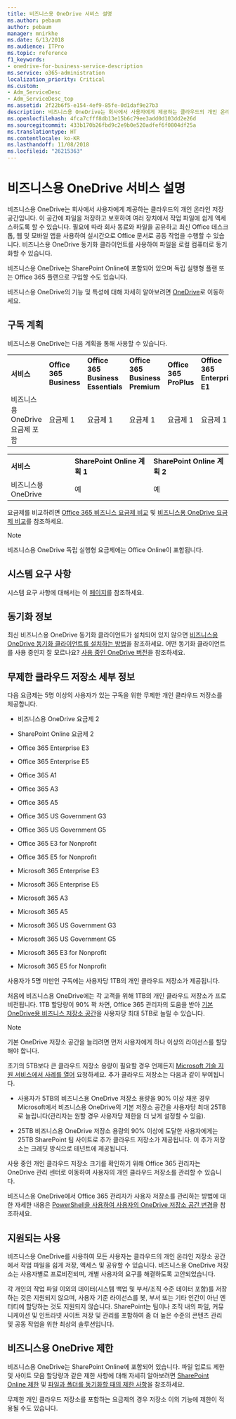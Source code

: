 ```yaml
---
title: 비즈니스용 OneDrive 서비스 설명
ms.author: pebaum
author: pebaum
manager: mnirkhe
ms.date: 6/13/2018
ms.audience: ITPro
ms.topic: reference
f1_keywords:
- onedrive-for-business-service-description
ms.service: o365-administration
localization_priority: Critical
ms.custom:
- Adm_ServiceDesc
- Adm_ServiceDesc_top
ms.assetid: 2f22b6f5-e154-4ef9-85fe-0d1daf9e27b3
description: 비즈니스용 OneDrive는 회사에서 사용자에게 제공하는 클라우드의 개인 온라인 저장 공간입니다. 이 공간에 파일을 저장하고 보호하여 여러 장치에서 작업 파일에 쉽게 액세스하도록 할 수 있습니다. 필요에 따라 회사 동료와 파일을 공유하고 최신 Office 데스크톱, 웹 및 모바일 앱을 사용하여 실시간으로 Office 문서로 공동 작업을 수행할 수 있습니다. 비즈니스용 OneDrive 동기화 클라이언트를 사용하여 파일을 로컬 컴퓨터로 동기화할 수 있습니다.
ms.openlocfilehash: 4fca7cfff8db13e15b6c79ee3add0d103dd2e26d
ms.sourcegitcommit: 433b170b26fbd9c2e9b0e520adfef6f0804df25a
ms.translationtype: HT
ms.contentlocale: ko-KR
ms.lasthandoff: 11/08/2018
ms.locfileid: "26215363"
---
```

# <a name="onedrive-for-business-service-description"></a>비즈니스용 OneDrive 서비스 설명

비즈니스용 OneDrive는 회사에서 사용자에게 제공하는 클라우드의 개인 온라인 저장 공간입니다. 이 공간에 파일을 저장하고 보호하여 여러 장치에서 작업 파일에 쉽게 액세스하도록 할 수 있습니다. 필요에 따라 회사 동료와 파일을 공유하고 최신 Office 데스크톱, 웹 및 모바일 앱을 사용하여 실시간으로 Office 문서로 공동 작업을 수행할 수 있습니다. 비즈니스용 OneDrive 동기화 클라이언트를 사용하여 파일을 로컬 컴퓨터로 동기화할 수 있습니다.
  
비즈니스용 OneDrive는 SharePoint Online에 포함되어 있으며 독립 실행형 플랜 또는 Office 365 플랜으로 구입할 수도 있습니다. 
  
비즈니스용 OneDrive의 기능 및 특성에 대해 자세히 알아보려면 [OneDrive](https://go.microsoft.com/fwlink/?linkid=850345)로 이동하세요.
  
## <a name="subscription-plans"></a>구독 계획

비즈니스용 OneDrive는 다음 계획을 통해 사용할 수 있습니다.
  
||||||||||
|:-----|:-----|:-----|:-----|:-----|:-----|:-----|:-----|:-----|
|**서비스** <br/> |**Office 365 Business** <br/> |**Office 365 Business Essentials** <br/> |**Office 365 Business Premium** <br/> |**Office 365 ProPlus** <br/> |**Office 365 Enterprise E1** <br/> |**Office 365 Enterprise E3** <br/> |**Office 365 Enterprise E5** <br/> |**Office 365 Enterprise F1** <br/> |
|비즈니스용 OneDrive 요금제 포함  <br/> |요금제 1  <br/> |요금제 1  <br/> |요금제 1  <br/> |요금제 1  <br/> |요금제 1  <br/> |요금제 2  <br/> |요금제 2  <br/> |요금제 F(이전의 요금제 K)  <br/> |
   
||||
|:-----|:-----|:-----|
|**서비스** <br/> |**SharePoint Online 계획 1** <br/> |**SharePoint Online 계획 2** <br/> |
|비즈니스용 OneDrive  <br/> |예  <br/> |예  <br/> |
   
요금제를 비교하려면 [Office 365 비즈니스 요금제 비교](https://go.microsoft.com/fwlink/?linkid=799177) 및 [비즈니스용 OneDrive 요금제 비교](https://products.office.com/ko-KR/onedrive-for-business/compare-onedrive-for-business-plans)를 참조하세요. 
  
> [!NOTE]
> 비즈니스용 OneDrive 독립 실행형 요금제에는 Office Online이 포함됩니다. 
  
## <a name="system-requirements"></a>시스템 요구 사항

시스템 요구 사항에 대해서는 이 [페이지](https://go.microsoft.com/fwlink/?linkid=837584)를 참조하세요.
  
## <a name="about-sync"></a>동기화 정보

최신 비즈니스용 OneDrive 동기화 클라이언트가 설치되어 있지 않으면 [비즈니스용 OneDrive 동기화 클라이언트를 설치하는 방법](https://support.microsoft.com/ko-KR/help/2903984/how-to-install-onedrive-for-business-for-sharepoint-and-sharepoint-onl)을 참조하세요. 어떤 동기화 클라이언트를 사용 중인지 잘 모르나요? [사용 중인 OneDrive 버전](https://go.microsoft.com/fwlink/?linkid=846624)을 참조하세요.
  
## <a name="unlimited-cloud-storage-details"></a>무제한 클라우드 저장소 세부 정보

다음 요금제는 5명 이상의 사용자가 있는 구독을 위한 무제한 개인 클라우드 저장소를 제공합니다.
  
- 비즈니스용 OneDrive 요금제 2
    
- SharePoint Online 요금제 2
    
- Office 365 Enterprise E3
    
- Office 365 Enterprise E5
    
- Office 365 A1
    
- Office 365 A3
    
- Office 365 A5
    
- Office 365 US Government G3
    
- Office 365 US Government G5
    
- Office 365 E3 for Nonprofit
    
- Office 365 E5 for Nonprofit
    
- Microsoft 365 Enterprise E3
    
- Microsoft 365 Enterprise E5
    
- Microsoft 365 A3
    
- Microsoft 365 A5
    
- Microsoft 365 US Government G3
    
- Microsoft 365 US Government G5
    
- Microsoft 365 E3 for Nonprofit
    
- Microsoft 365 E5 for Nonprofit
    
사용자가 5명 미만인 구독에는 사용자당 1TB의 개인 클라우드 저장소가 제공됩니다. 
  
처음에 비즈니스용 OneDrive에는 각 고객을 위해 1TB의 개인 클라우드 저장소가 프로비전됩니다. 1TB 할당량이 90% 꽉 차면, Office 365 관리자의 도움을 받아 [기본 OneDrive용 비즈니스 저장소 공간](https://go.microsoft.com/fwlink/?linkid=838024)을 사용자당 최대 5TB로 늘릴 수 있습니다. 
  
> [!NOTE]
> 기본 OneDrive 저장소 공간을 늘리려면 먼저 사용자에게 하나 이상의 라이선스를 할당해야 합니다. 
  
초기의 5TB보다 큰 클라우드 저장소 용량이 필요할 경우 언제든지 [Microsoft 기술 지원 서비스에서 사례를 열어](https://go.microsoft.com/fwlink/?linkid=869559) 요청하세요. 추가 클라우드 저장소는 다음과 같이 부여됩니다. 
  
- 사용자가 5TB의 비즈니스용 OneDrive 저장소 용량을 90% 이상 채운 경우 Microsoft에서 비즈니스용 OneDrive의 기본 저장소 공간을 사용자당 최대 25TB로 늘립니다(관리자는 원할 경우 사용자당 제한을 더 낮게 설정할 수 있음). 
    
- 25TB 비즈니스용 OneDrive 저장소 용량의 90% 이상에 도달한 사용자에게는 25TB SharePoint 팀 사이트로 추가 클라우드 저장소가 제공됩니다. 이 추가 저장소는 크레딧 방식으로 테넌트에 제공됩니다.
    
사용 중인 개인 클라우드 저장소 크기를 확인하기 위해 Office 365 관리자는 OneDrive 관리 센터로 이동하여 사용자의 개인 클라우드 저장소를 관리할 수 있습니다. 
  
비즈니스용 OneDrive에서 Office 365 관리자가 사용자 저장소를 관리하는 방법에 대한 자세한 내용은 [PowerShell을 사용하여 사용자의 OneDrive 저장소 공간 변경](https://go.microsoft.com/fwlink/?linkid=866402)을 참조하세요. 
  
## <a name="supported-uses"></a>지원되는 사용

비즈니스용 OneDrive를 사용하여 모든 사용자는 클라우드의 개인 온라인 저장소 공간에서 작업 파일을 쉽게 저장, 액세스 및 공유할 수 있습니다. 비즈니스용 OneDrive 저장소는 사용자별로 프로비전되며, 개별 사용자의 요구를 해결하도록 고안되었습니다.
  
각 개인의 작업 파일 이외의 데이터(시스템 백업 및 부서/조직 수준 데이터 포함)를 저장하는 것은 지원되지 않으며, 사용자 기준 라이선스를 봇, 부서 또는 기타 인간이 아닌 엔터티에 할당하는 것도 지원되지 않습니다. SharePoint는 팀이나 조직 내의 파일, 커뮤니케이션 및 인트라넷 사이트 저장 및 관리를 포함하여 좀 더 높은 수준의 콘텐츠 관리 및 공동 작업을 위한 최상의 솔루션입니다.
  
## <a name="onedrive-for-business-limitations"></a>비즈니스용 OneDrive 제한

비즈니스용 OneDrive는 SharePoint Online에 포함되어 있습니다. 파일 업로드 제한 및 사이트 모음 할당량과 같은 제한 사항에 대해 자세히 알아보려면 [SharePoint Online 제한](https://go.microsoft.com/fwlink/?linkid=829156) 및 [파일과 폴더를 동기화할 때의 제한 사항](https://support.microsoft.com/ko-KR/help/3125202/restrictions-and-limitations-when-you-sync-files-and-folders)을 참조하세요.
  
무제한 개인 클라우드 저장소를 포함하는 요금제의 경우 저장소 이외 기능에 제한이 적용될 수도 있습니다. 
  

